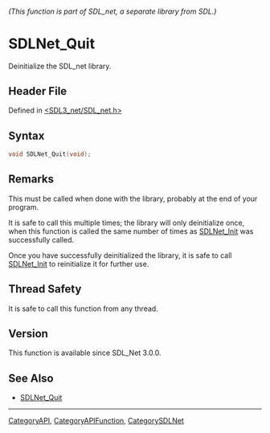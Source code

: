 ###### (This function is part of SDL_net, a separate library from SDL.)
# SDLNet_Quit

Deinitialize the SDL_net library.

## Header File

Defined in [<SDL3_net/SDL_net.h>](https://github.com/libsdl-org/SDL_net/blob/main/include/SDL3_net/SDL_net.h)

## Syntax

```c
void SDLNet_Quit(void);
```

## Remarks

This must be called when done with the library, probably at the end of your
program.

It is safe to call this multiple times; the library will only deinitialize
once, when this function is called the same number of times as
[SDLNet_Init](SDLNet_Init) was successfully called.

Once you have successfully deinitialized the library, it is safe to call
[SDLNet_Init](SDLNet_Init) to reinitialize it for further use.

## Thread Safety

It is safe to call this function from any thread.

## Version

This function is available since SDL_Net 3.0.0.

## See Also

- [SDLNet_Quit](SDLNet_Quit)

----
[CategoryAPI](CategoryAPI), [CategoryAPIFunction](CategoryAPIFunction), [CategorySDLNet](CategorySDLNet)

